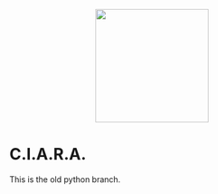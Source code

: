 ﻿<p align="center">
  <img src="images/CiaraLogo.jpg" width="200">
</p>

# C.I.A.R.A.

This is the old python branch.
